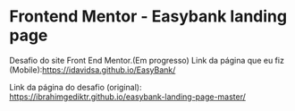 # Frontend Mentor - Easybank landing page

Desafio do site Front End Mentor.(Em progresso)
Link da página que eu fiz (Mobile):https://idavidsa.github.io/EasyBank/


Link da página do desafio (original): https://ibrahimgediktr.github.io/easybank-landing-page-master/



